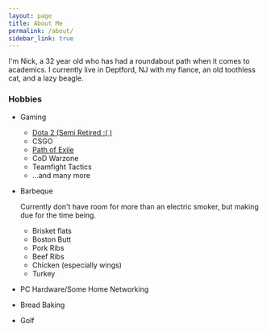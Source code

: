 ```yaml
---
layout: page
title: About Me
permalink: /about/
sidebar_link: true
---
```


I'm Nick, a 32 year old who has had a roundabout path when it comes to academics. I currently live in Deptford, NJ with my fiance, an old toothless cat, and a lazy beagle.

### Hobbies 

- Gaming
  - [Dota 2 (Semi Retired :( )](https://www.dotabuff.com/players/64745357)
  - CSGO
  - [Path of Exile](https://www.pathofexile.com/account/view-profile/procarbine/characters) 
  - CoD Warzone
  - Teamfight Tactics
  - ...and many more
- Barbeque
    
    Currently don't have room for more than an electric smoker, but making due for the time being.
    - Brisket flats
    - Boston Butt
    - Pork Ribs
    - Beef Ribs
    - Chicken (especially wings)
    - Turkey
- PC Hardware/Some Home Networking
- Bread Baking
- Golf
